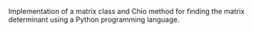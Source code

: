 Implementation of a matrix class and Chio method for finding the matrix determinant using a Python programming language.
